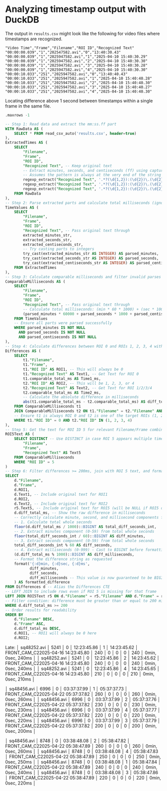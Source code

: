 



# Analyzing timestamp output with DuckDB

The output in ```results.csv``` might look like the following for video files where timestamps are recognized.

```
"Video Time","Frame","Filename","ROI ID","Recognized Text"
"00:00:00.039","1","202547582.avi","0","13:40:30.43"
"00:00:00.039","1","2025947582.avi","1","2025-04-10 15:40:30.29"
"00:00:00.039","1","2025947582.avi","2","2025-04-10 15:40:30.30"
"00:00:00.039","1","2025947582.avi","3","2025-04-10 15:40:30.28"
"00:00:00.039","1","2025947582.avi","4","2025-04-10 15:40:30.30"
"00:00:10.033","251","2025947582.avi","0","13:40:40.43"
"00:00:10.033","251","2025947582.avi","1","2025-04-10 15:40:40.28"
"00:00:10.033","251","2025947582.avi","2","2025-04-10 15:40:40.30"
"00:00:10.033","251","2025947582.avi","3","2025-04-10 15:40:40.27"
"00:00:10.033","251","2025947582.avi","4","2025-04-10 15:40:40.30"
```
Locating difference above 1 second between timestamps within a single frame in the same file.



```sql
.maxrows -1

-- Step 1: Read data and extract the mm:ss.ff part
WITH RawData AS (
    SELECT * FROM read_csv_auto('results.csv', header=true)
),
ExtractedTimes AS (
    SELECT
        "Filename",
        "Frame",
        "ROI ID",
        "Recognized Text", -- Keep original text
        -- Extract minutes, seconds, and centiseconds (ff) using capture groups
        -- Assumes the pattern is always at the very end of the string
        regexp_extract("Recognized Text", '.*?(\d{1,2}):(\d{2})\.(\d{2})$', 1) AS extracted_minutes_str,
        regexp_extract("Recognized Text", '.*?(\d{1,2}):(\d{2})\.(\d{2})$', 2) AS extracted_seconds_str,
        regexp_extract("Recognized Text", '.*?(\d{1,2}):(\d{2})\.(\d{2})$', 3) AS extracted_centiseconds_str
    FROM RawData
),
-- Step 2: Parse extracted parts and calculate total milliseconds (ignoring hours/date)
TimeValues AS (
    SELECT
        "Filename",
        "Frame",
        "ROI ID",
        "Recognized Text", -- Pass original text through
        extracted_minutes_str,
        extracted_seconds_str,
        extracted_centiseconds_str,
        -- Try casting parts to integers
        try_cast(extracted_minutes_str AS INTEGER) AS parsed_minutes,
        try_cast(extracted_seconds_str AS INTEGER) AS parsed_seconds,
        try_cast(extracted_centiseconds_str AS INTEGER) AS parsed_centiseconds
    FROM ExtractedTimes
),
-- Step 3: Calculate comparable milliseconds and filter invalid parses
ComparableMilliseconds AS (
    SELECT
        "Filename",
        "Frame",
        "ROI ID",
        "Recognized Text", -- Pass original text through
        -- Calculate total milliseconds: (min * 60 * 1000) + (sec * 1000) + (centi * 10)
        (parsed_minutes * 60000 + parsed_seconds * 1000 + parsed_centiseconds * 10)::BIGINT AS comparable_total_ms
    FROM TimeValues
    -- Ensure all parts were parsed successfully
    WHERE parsed_minutes IS NOT NULL
      AND parsed_seconds IS NOT NULL
      AND parsed_centiseconds IS NOT NULL
),
-- Step 4: Calculate differences between ROI 0 and ROIs 1, 2, 3, 4 within the same Filename/Frame
Differences AS (
    SELECT
        t1."Filename",
        t1."Frame",
        t1."ROI ID" AS ROI1, -- This will always be 0
        t1."Recognized Text" AS Text1, -- Get Text for ROI 0
        t1.comparable_total_ms AS Time1_ms,
        t2."ROI ID" AS ROI2, -- This will be 1, 2, 3, or 4
        t2."Recognized Text" AS Text2, -- Get Text for ROI 1/2/3/4
        t2.comparable_total_ms AS Time2_ms,
        -- Calculate the absolute difference in milliseconds
        abs(t1.comparable_total_ms - t2.comparable_total_ms) AS diff_total_ms
    FROM ComparableMilliseconds t1
    JOIN ComparableMilliseconds t2 ON t1."Filename" = t2."Filename" AND t1."Frame" = t2."Frame"
    -- Ensure t1 is always ROI 0 and t2 is one of the target ROIs (1, 2, 3, 4)
    WHERE t1."ROI ID" = 0 AND t2."ROI ID" IN (1, 2, 3, 4)
),
-- Step 5: Get the text for ROI ID 5 for relevant Filename/Frame combinations
ROI5Text AS (
    SELECT DISTINCT -- Use DISTINCT in case ROI 5 appears multiple times for the same frame
        "Filename",
        "Frame",
        "Recognized Text" AS Text5
    FROM ComparableMilliseconds
    WHERE "ROI ID" = 5
)
-- Step 6: Filter differences >= 200ms, join with ROI 5 text, and format the output
SELECT
    d."Filename",
    d."Frame",
    d.ROI1,
    d.Text1, -- Include original text for ROI1
    d.ROI2,
    d.Text2, -- Include original text for ROI2
    r5.Text5, -- Include original text for ROI5 (will be NULL if ROI5 doesn't exist for this frame)
    d.diff_total_ms, -- Show the raw difference in milliseconds
    -- Correctly calculate minute, second, and millisecond components from the total ms difference
    -- 1. Calculate total whole seconds
    floor(d.diff_total_ms / 1000)::BIGINT AS total_diff_seconds_int,
    -- 2. Extract minutes component (0-59) from total whole seconds
    floor(total_diff_seconds_int / 60)::BIGINT AS diff_minutes,
    -- 3. Extract seconds component (0-59) from total whole seconds
    total_diff_seconds_int % 60 AS diff_seconds,
    -- 4. Extract milliseconds (0-999) - Cast to BIGINT before formatting
    (d.diff_total_ms % 1000)::BIGINT AS diff_milliseconds,
    -- Format the difference string as requested
    format('{:d}min, {:d}sec, {:d}ms',
           diff_minutes,
           diff_seconds,
           diff_milliseconds -- This value is now guaranteed to be BIGINT
    ) AS formatted_difference
FROM Differences d -- Alias the Differences CTE
-- LEFT JOIN to include rows even if ROI 5 is missing for that frame
LEFT JOIN ROI5Text r5 ON d."Filename" = r5."Filename" AND d."Frame" = r5."Frame"
-- Filter condition: difference must be greater than or equal to 200 milliseconds
WHERE d.diff_total_ms >= 200
-- Order results for readability
ORDER BY
    d."Filename" DESC,
    d."Frame" ASC,
    d.diff_total_ms DESC,
    d.ROI1, -- ROI1 will always be 0 here
    d.ROI2;

```

Late:
│ sq48252.avi │  5241 │     0 │ 12:23:45.86 │     1 │ 14:23:45.62 │ FRONT_CAM_C22025-04-16 14:23:45.80  │           240 │                      0 │            0 │            0 │               240 │ 0min, 0sec, 240ms    │
│ sq48252.avi │  5241 │     0 │ 12:23:45.86 │     2 │ 14:23:45.62 │ FRONT_CAM_C22025-04-16 14:23:45.80  │           240 │                      0 │            0 │            0 │               240 │ 0min, 0sec, 240ms    │
│ sq48252.avi │  5241 │     0 │ 12:23:45.86 │     4 │ 14:23:45.65 │ FRONT_CAM_C22025-04-16 14:23:45.80  │           210 │                      0 │            0 │            0 │               210 │ 0min, 0sec, 210ms    │

│ sq48456.avi │  6996 │     0 │ 03:37:37.99 │     1 │ 05:37:37.73 │ FRONT_CAM_C22025-04-22 05:37:37.82  │           260 │                      0 │            0 │            0 │               260 │ 0min, 0sec, 260ms    │
│ sq48456.avi │  6996 │     0 │ 03:37:37.99 │     2 │ 05:37:37.76 │ FRONT_CAM_C22025-04-22 05:37:37.82  │           230 │                      0 │            0 │            0 │               230 │ 0min, 0sec, 230ms    │
│ sq48456.avi │  6996 │     0 │ 03:37:37.99 │     4 │ 05:37:37.77 │ FRONT_CAM_C22025-04-22 05:37:37.82  │           220 │                      0 │            0 │            0 │               220 │ 0min, 0sec, 220ms    │
│ sq48456.avi │  6996 │     0 │ 03:37:37.99 │     3 │ 05:37:37.79 │ FRONT_CAM_C22025-04-22 05:37:37.82  │           200 │                      0 │            0 │            0 │               200 │ 0min, 0sec, 200ms    │

│ sq48456.avi │  8748 │     0 │ 03:38:48.08 │     2 │ 05:38:47.82 │ FRONT_CAM_C22025-04-22 05:38:47.89  │           260 │                      0 │            0 │            0 │               260 │ 0min, 0sec, 260ms    │
│ sq48456.avi │  8748 │     0 │ 03:38:48.08 │     4 │ 05:38:47.83 │ FRONT_CAM_C22025-04-22 05:38:47.89  │           250 │                      0 │            0 │            0 │               250 │ 0min, 0sec, 250ms    │
│ sq48456.avi │  8748 │     0 │ 03:38:48.08 │     1 │ 05:38:47.84 │ FRONT_CAM_C22025-04-22 05:38:47.89  │           240 │                      0 │            0 │            0 │               240 │ 0min, 0sec, 240ms    │
│ sq48456.avi │  8748 │     0 │ 03:38:48.08 │     3 │ 05:38:47.86 │ FRONT_CAM_C22025-04-22 05:38:47.89  │           220 │                      0 │            0 │            0 │               220 │ 0min, 0sec, 220ms    │